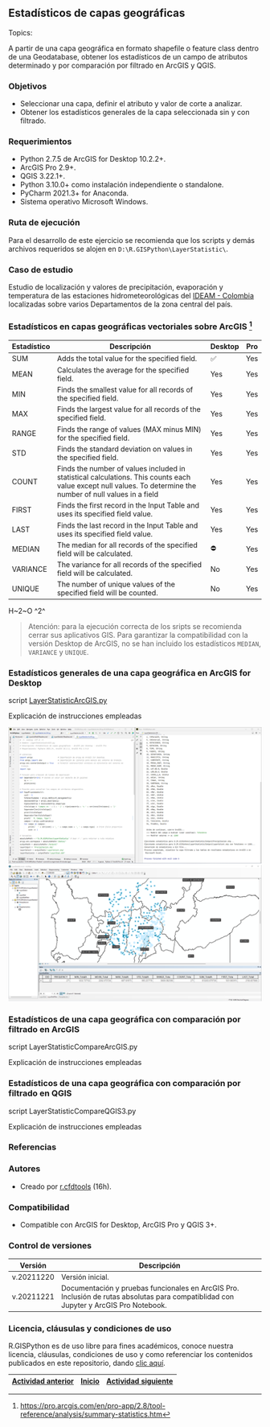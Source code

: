 ## Estadísticos de capas geográficas
Topics: 

A partir de una capa geográfica en formato shapefile o feature class dentro de una Geodatabase, obtener los estadísticos de un campo de atributos determinado y por comparación por filtrado en ArcGIS y QGIS.


### Objetivos

* Seleccionar una capa, definir el atributo y valor de corte a analizar.
* Obtener los estadísticos generales de la capa seleccionada sin y con filtrado.


### Requerimientos

* Python 2.7.5 de ArcGIS for Desktop 10.2.2+.
* ArcGIS Pro 2.9+.
* QGIS 3.22.1+.
* Python 3.10.0+ como instalación independiente o standalone.
* PyCharm 2021.3+ for Anaconda. 
* Sistema operativo Microsoft Windows.


### Ruta de ejecución
 
Para el desarrollo de este ejercicio se recomienda que los scripts y demás archivos requeridos se alojen en `D:\R.GISPython\LayerStatistic\`. 


### Caso de estudio

Estudio de localización y valores de precipitación, evaporación y temperatura de las estaciones hidrometeorológicas del [IDEAM - Colombia](http://www.ideam.gov.co/) localizadas sobre varios Departamentos de la zona central del país.


### Estadísticos en capas geográficas vectoriales sobre ArcGIS [^1]

| Estadístico | Descripción                                                                                                                                                   | Desktop | Pro |
|-------------|---------------------------------------------------------------------------------------------------------------------------------------------------------------|--------|-----|
| SUM         | Adds the total value for the specified field.                                                                                                                 | ✅      | Yes |
| MEAN        | Calculates the average for the specified field.                                                                                                               | Yes    | Yes |
| MIN         | Finds the smallest value for all records of the specified field.                                                                                              | Yes    | Yes |
| MAX         | Finds the largest value for all records of the specified field.                                                                                               | Yes    | Yes |
| RANGE       | Finds the range of values (MAX minus MIN) for the specified field.                                                                                            | Yes    | Yes |
| STD         | Finds the standard deviation on values in the specified field.                                                                                                | Yes    | Yes |
| COUNT       | Finds the number of values included in statistical calculations. This counts each value except null values. To determine the number of null values in a field | Yes    | Yes |
| FIRST       | Finds the first record in the Input Table and uses its specified field value.                                                                                 | Yes    | Yes |
| LAST        | Finds the last record in the Input Table and uses its specified field value.                                                                                  | Yes    | Yes |
| MEDIAN      | The median for all records of the specified field will be calculated.                                                                                         | ⛔      | Yes |
| VARIANCE    | The variance for all records of the specified field will be calculated.                                                                                       | No     | Yes |
| UNIQUE      | The number of unique values of the specified field will be counted.                                                                                           | No     | Yes |

H~2~O ^2^

> Atención: para la ejecución correcta de los sripts se recomienda cerrar sus aplicativos GIS. Para garantizar la compatibilidad con la versión Desktop de ArcGIS, no se han incluido los estadísticos `MEDIAN`, `VARIANCE` y `UNIQUE`.

### Estadísticos generales de una capa geográfica en ArcGIS for Desktop

script [LayerStatisticArcGIS.py](https://github.com/rcfdtools/R.GISPython/blob/main/LayerStatistic/LayerStatisticArcGIS.py)

Explicación de instrucciones empleadas

![Python2.7.5ArcGISDesktop10.2.2PyCharm2021.3.png](https://github.com/rcfdtools/R.GISPython/blob/main/LayerStatistic/Screenshot/Python2.7.5ArcGISDesktop10.2.2PyCharm2021.3.png)
![Python2.7.5ArcGISDesktop10.2.2.png](https://github.com/rcfdtools/R.GISPython/blob/main/LayerStatistic/Screenshot/Python2.7.5ArcGISDesktop10.2.2.png)




### Estadísticos de una capa geográfica con comparación por filtrado en ArcGIS

script LayerStatisticCompareArcGIS.py

Explicación de instrucciones empleadas


### Estadísticos de una capa geográfica con comparación por filtrado en QGIS

script LayerStatisticCompareQGIS3.py

Explicación de instrucciones empleadas


### Referencias



### Autores

* Creado por [r.cfdtools](r.cfdtools@gmail.com) (16h).


### Compatibilidad

* Compatible con ArcGIS for Desktop, ArcGIS Pro y QGIS 3+.


### Control de versiones

| Versión    | Descripción                                                                                                                           |
|------------|---------------------------------------------------------------------------------------------------------------------------------------|
| v.20211220 | Versión inicial.                                                                                                                      |
| v.20211221 | Documentación y pruebas funcionales en ArcGIS Pro. Inclusión de rutas absolutas para compatiblidad con Jupyter y ArcGIS Pro Notebook. |


### Licencia, cláusulas y condiciones de uso

R.GISPython es de uso libre para fines académicos, conoce nuestra licencia, cláusulas, condiciones de uso y como referenciar los contenidos publicados en este repositorio, dando [clic aquí](https://github.com/rcfdtools/R.GISPython/wiki/License).


| [Actividad anterior]() | [Inicio](https://github.com/rcfdtools/R.GISPython/wiki) | [Actividad siguiente]()     |
|------------------------|---------------------------------------------------------|-----------------------------|


[^1]: https://pro.arcgis.com/en/pro-app/2.8/tool-reference/analysis/summary-statistics.htm